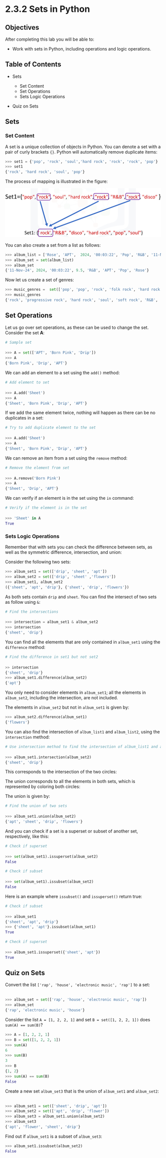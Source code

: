 # 2.3.2 Sets in Python

## Objectives

After completing this lab you will be able to:

- Work with sets in Python, including operations and logic operations.

## Table of Contents

- Sets 
	- Set Content
	- Set Operations
	- Sets Logic Operations

- Quiz on Sets

## Sets

### Set Content

A set is a unique collection of objects in Python. You can denote a set with a pair of curly brackets `{}`. Python will automatically remove duplicate items:

```python
>>> set1 = {'pop', 'rock', 'soul','hard rock', 'rock', 'rock', 'pop'}
>>> set1
{'rock', 'hard rock', 'soul', 'pop'}
```

The process of mapping is illustrated in the figure:

![alt text](2-3-2/1.png)

You can also create a set from a list as follows:

```python
>>> album_list = ['Rose', 'APT',  2024, '00:03:22', 'Pop', 'R&B', '11-Nov-24', 9.5]
>>> album_set = set(album_list)
>>> album_set
{'11-Nov-24', 2024, '00:03:22', 9.5, 'R&B', 'APT', 'Pop', 'Rose'}
```

Now let us create a set of genres:

```python
>>> music_genres =  set(['pop', 'pop', 'rock', 'folk rock', 'hard rock', 'soul', 'progressive rock', 'soft rock', 'R&B', 'disco'])
>>> music_genres
{'rock', 'progressive rock', 'hard rock', 'soul', 'soft rock', 'R&B', 'pop', 'disco', 'folk rock'}
```

## Set Operations

Let us go over set operations, as these can be used to change the set. Consider the set **A**:

```python
# Sample set

>>> A = set(['APT', 'Born Pink', 'Drip'])
>>> A
{'Born Pink', 'Drip', 'APT'}
```

We can add an element to a set using the `add()` method:

```python
# Add element to set

>>> A.add('Sheet')
>>> A
{'Sheet', 'Born Pink', 'Drip', 'APT'}
```

If we add the same element twice, nothing will happen as there can be no duplicates in a set:

```python
# Try to add duplicate element to the set

>>> A.add('Sheet')
>>> A
{'Sheet', 'Born Pink', 'Drip', 'APT'}
```

We can remove an item from a set using the `remove` method:

```python
# Remove the element from set

>>> A.remove('Born Pink')
>>> A
{'Sheet', 'Drip', 'APT'}
```

We can verify if an element is in the set using the `in` command:

```python
# Verify if the element is in the set

>>> 'Sheet' in A
True
```
### Sets Logic Operations

Remember that with sets you can check the difference between sets, as well as the symmetric difference, intersection, and union:

Consider the following two sets:

```python
>>> album_set1 = set(['drip', 'sheet', 'apt'])
>>> album_set2 = set(['drip', 'sheet' ,'flowers'])
>>> album_set1, album_set2
({'sheet', 'apt', 'drip'}, {'sheet', 'drip', 'flowers'})
```

As both sets contain `drip` and `sheet`. You can find the intersect of two sets as follow using `&`:

```python
# Find the intersections

>>> intersection = album_set1 & album_set2
>>> intersection
{'sheet', 'drip'}
```

You can find all the elements that are only contained in `album_set1` using the `difference` method:

```python
# Find the difference in set1 but not set2

>> intersection
{'sheet', 'drip'}
>>> album_set1.difference(album_set2)
{'apt'}
```

You only need to consider elements in `album_set1`; all the elements in `album_set2`, including the intersection, are not included.

The elements in `album_set2` but not in `album_set1` is given by:

```python
>>> album_set2.difference(album_set1)
{'flowers'}
```

You can also find the intersection of `album_list1` and `album_list2`, using the `intersection` method:

```python
# Use intersection method to find the intersection of album_list1 and album_list2

>>> album_set1.intersection(album_set2)
{'sheet', 'drip'}
```

This corresponds to the intersection of the two circles:

The union corresponds to all the elements in both sets, which is represented by coloring both circles:

The union is given by:

```python
# Find the union of two sets

>>> album_set1.union(album_set2)
{'apt', 'sheet', 'drip', 'flowers'}
```

And you can check if a set is a superset or subset of another set, respectively, like this:

```python
# Check if superset

>>> set(album_set1).issuperset(album_set2)
False
```

```python
# Check if subset

>>> set(album_set1).issubset(album_set2)
False
```

Here is an example where `issubset()` and `issuperset()` return true:

```python
# Check if subset

>>> album_set1
{'sheet', 'apt', 'drip'}
>>> {'sheet', 'apt'}.issubset(album_set1)
True
```

```python
# Check if superset

>>> album_set1.issuperset({'sheet', 'apt'})
True
```

## Quiz on Sets 

Convert the list `['rap', 'house', 'electronic music', 'rap']` to a set:

```python

>>> album_set = set(['rap', 'house', 'electronic music', 'rap'])
>>> album_set
{'rap', 'electronic music', 'house'}
```

Consider the list `A = [1, 2, 2, 1]` and set `B = set([1, 2, 2, 1])` does `sum(A) == sum(B)`?


```python
>>> A = [1, 2, 2, 1] 
>>> B = set([1, 2, 2, 1])
>>> sum(A)
6
>>> sum(B)
3
>>> B
{1, 2}
>>> sum(A) == sum(B)
False
```

Create a new set `album_set3` that is the union of `album_set1` and `album_set2`:

```python

>>> album_set1 = set(['sheet', 'drip', 'apt'])
>>> album_set2 = set(['apt', 'drip', 'flower'])
>>> album_set3 = album_set1.union(album_set2)
>>> album_set3
{'apt', 'flower', 'sheet', 'drip'}
```

Find out if `album_set1` is a subset of `album_set3`:

```python
>>> album_set1.issubset(album_set2)
False
```
